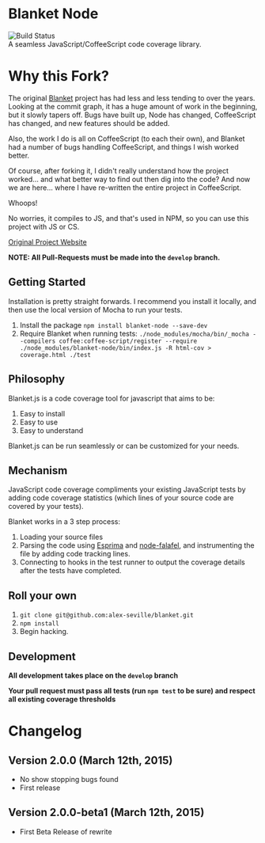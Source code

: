 # Blanket Node #

![Build Status](https://travis-ci.org/ethanmick/blanket-node.svg?branch=develop)  
A seamless JavaScript/CoffeeScript code coverage library.

# Why this Fork? #
The original [Blanket](https://github.com/alex-seville/blanket) project has had less and less tending to over the years. Looking at the commit graph, it has a huge amount of work in the beginning, but it slowly tapers off. Bugs have built up, Node has changed, CoffeeScript has changed, and new features should be added.

Also, the work I do is all on CoffeeScript (to each their own), and Blanket had a number of bugs handling CoffeeScript, and things I wish worked better.

Of course, after forking it, I didn't really understand how the project worked... and what better way to find out then dig into the code? And now we are here... where I have re-written the entire project in CoffeeScript.

Whoops!

No worries, it compiles to JS, and that's used in NPM, so you can use this project with JS or CS.

[Original Project Website](http://blanketjs.org/)  

**NOTE: All Pull-Requests must be made into the `develop` branch.**

## Getting Started ##

Installation is pretty straight forwards. I recommend you install it locally, and then use the local version of Mocha to run your tests.

1. Install the package `npm install blanket-node --save-dev`
2. Require Blanket when running tests: `./node_modules/mocha/bin/_mocha --compilers coffee:coffee-script/register --require ./node_modules/blanket-node/bin/index.js -R html-cov > coverage.html ./test`

## Philosophy

Blanket.js is a code coverage tool for javascript that aims to be:

1. Easy to install
2. Easy to use
3. Easy to understand

Blanket.js can be run seamlessly or can be customized for your needs.

## Mechanism

JavaScript code coverage compliments your existing JavaScript tests by adding code coverage statistics (which lines of your source code are covered by your tests).

Blanket works in a 3 step process:

1. Loading your source files
2. Parsing the code using [Esprima](http://esprima.org) and [node-falafel](https://github.com/substack/node-falafel), and instrumenting the file by adding code tracking lines.
3. Connecting to hooks in the test runner to output the coverage details after the tests have completed.

## Roll your own

1. `git clone git@github.com:alex-seville/blanket.git`
2. `npm install`
3. Begin hacking.

## Development

**All development takes place on the `develop` branch**

**Your pull request must pass all tests (run `npm test` to be sure) and respect all existing coverage thresholds**

# Changelog

## Version 2.0.0 (March 12th, 2015)
* No show stopping bugs found
* First release

## Version 2.0.0-beta1 (March 12th, 2015)
* First Beta Release of rewrite

